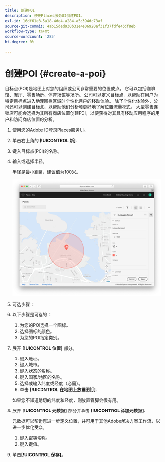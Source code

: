 ```yaml
---
title: 创建POI
description: 使用Places服务UI创建POI。
exl-id: 16df61e3-5a18-4de4-a284-a5d394dc73af
source-git-commit: 4ab15ded930b31e4e06920af31f37fdfe45df8eb
workflow-type: tm+mt
source-wordcount: '285'
ht-degree: 0%

---
```


# 创建POI {#create-a-poi}

目标点(POI)是地图上对您的组织或公司非常重要的位置或点。 它可以包括咖啡馆、餐厅、零售场所、体育场馆等场所。 公司可以定义目标点，以帮助在用户为特定目标点进入地理围栏区域时个性化用户的移动体验。 除了个性化体验外，公司还可以创建目标点，以帮助他们分析和更好地了解位置流量模式。 大型零售连锁店可能会选择为其所有商店位置创建POI，以便获得对其具有移动应用程序的用户和访问商店位置的分析。

1. 使用您的Adobe ID登录Places服务UI。
1. 单击右上角的 **[!UICONTROL 新]**.
1. 键入目标点(POI)的名称。
1. 输入或选择半径。

   半径是最小距离，建议值为100米。

   ![定义POI](/help/assets/define_poi.png)

1. 可选步骤：
1. 以下步骤是可选的：

   1. 为您的POI选择一个图标。
   1. 选择图标的颜色。
   1. 为您的POI指定类别。

1. 展开 **[!UICONTROL 位置]** 部分。

   1. 键入地址。
   1. 键入城市。
   1. 键入状态的名称。
   1. 键入国家/地区的名称。
   1. 选择或输入纬度或经度（必需）。
   1. 单击 **[!UICONTROL 在地图上放置图钉]**.

   如果您不知道确切的纬度和经度，则放置管脚会很有用。

1. 展开 **[!UICONTROL 元数据]** 部分并单击 **[!UICONTROL 添加元数据]**.

   元数据可以帮助您进一步定义位置，并可用于其他Adobe解决方案工作流，以进一步优化受众。

   1. 键入密钥名称。
   1. 键入键值。

1. 单击&#x200B;**[!UICONTROL 保存]**。
